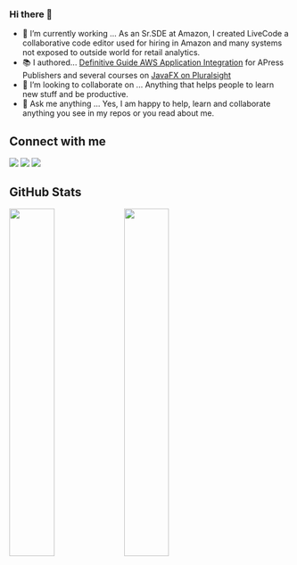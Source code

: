 ### Hi there 👋

- 🔭 I’m currently working ...  As an Sr.SDE at Amazon, I created LiveCode a collaborative code editor used for hiring in Amazon and many systems not exposed to outside world for retail analytics.
- 📚 I authored... [Definitive Guide AWS Application Integration](https://link.springer.com/book/10.1007/978-1-4842-5401-1) for APress Publishers and several courses on [JavaFX on Pluralsight](https://app.pluralsight.com/profile/author/buddha-jyothiprasad)
- 👯 I’m looking to collaborate on ...  Anything that helps people to learn new stuff and be productive. 
- 💬 Ask me anything ...   Yes, I am happy to help, learn and collaborate anything you see in my repos or you read about me. 

## Connect with me
[![](https://img.shields.io/github/followers/jbuddha?style=social)](/#)
[![](https://img.shields.io/badge/-twitter-informational?logo=twitter)](https://twitter.com/prbuddha/)
[![](https://img.shields.io/badge/-linkedin-blue?logo=linkedin)](https://www.linkedin.com/in/prbuddha/)

## GitHub Stats 
<img width="40%" src="https://github-readme-stats.vercel.app/api/top-langs?username=jbuddha&show_icons=true&layout=compact"><span> </span><img width="40%" src="https://github-readme-stats.vercel.app/api?username=jbuddha&show_icons=true"> <br>
